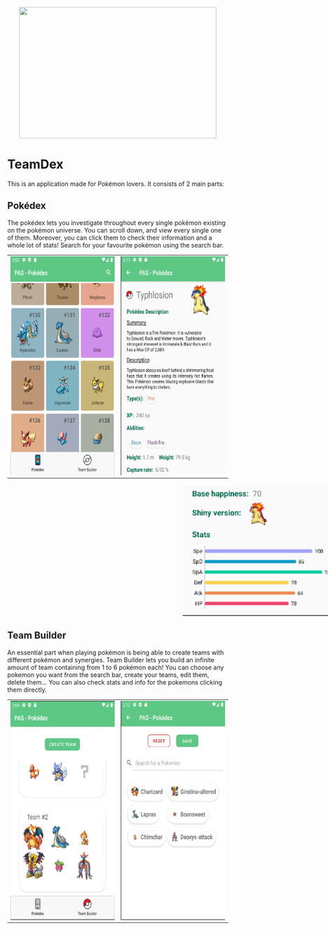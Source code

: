 <p align="center">
  <img width="450" height="300" src="/pokedex/src/main/res/drawable-xxhdpi/logo.png">
</p>

# TeamDex
 
 This is an application made for Pokémon lovers. It consists of 2 main parts:
 
 ## Pokédex
 The pokédex lets you investigate throughout every single pokémon existing on the pokémon universe. You can scroll down, and view every single one of them. 
 Moreover, you can click them to check their information and a whole lot of stats! Search for your favourite pokémon using the search bar.
 <table width = "100%" align = "center">
  <tr>
    <td width = "33%" style = "text-align:left"> <img width="300" height="500" src="/pokedex/src/main/res/drawable-xxhdpi/pokedex_overview.png"></td>
    <td width = "33%" style = "text-align:right"> <img width="300" height="500" src="/pokedex/src/main/res/drawable-xxhdpi/pokemon_overview_1.png"></td>
  </tr>
</table>
<p align="center" style="padding-left:100px;">
  <img width="450" height="300" src="/pokedex/src/main/res/drawable-xxhdpi/pokemon_overview_2.png" style="padding-left: 300px;">
</p>

## Team Builder

An essential part when playing pokémon is being able to create teams with different pokémon and synergies. Team Builder lets you build an infinite amount of team containing from 1 to 6 pokémon each! You can choose any pokemon you want from the search bar, create your teams, edit them, delete them... You can also check stats and info for the pokemons clicking them directly.
<table width = "100%" align = "center">
  <tr>
    <td width = "33%" style = "text-align:left"> <img width="300" height="500" src="/pokedex/src/main/res/drawable-xxhdpi/teambuilder_overview.png"></td>
    <td width = "33%" style = "text-align:right"> <img width="300" height="500" src="/pokedex/src/main/res/drawable-xxhdpi/team_overview.png"></td>
  </tr>
</table>
